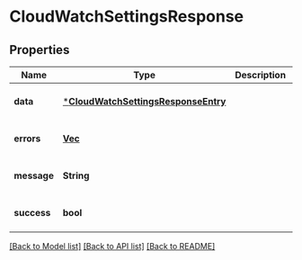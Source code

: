 # CloudWatchSettingsResponse

## Properties

| Name        | Type                                                                       | Description | Notes                        |
| ----------- | -------------------------------------------------------------------------- | ----------- | ---------------------------- |
| **data**    | [***CloudWatchSettingsResponseEntry**](CloudWatchSettingsResponseEntry.md) |             | [optional] [default to null] |
| **errors**  | [**Vec<Error>**](Error.md)                                                 |             | [optional] [default to null] |
| **message** | **String**                                                                 |             | [optional] [default to null] |
| **success** | **bool**                                                                   |             | [optional] [default to null] |

[[Back to Model list]](../README.md#documentation-for-models) [[Back to API list]](../README.md#documentation-for-api-endpoints) [[Back to README]](../README.md)
